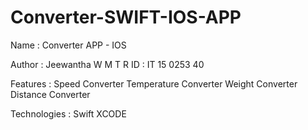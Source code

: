 # Converter-SWIFT-IOS-APP

Name	: Converter APP - IOS

Author	: Jeewantha W M T R
ID	: IT 15 0253 40

Features	: Speed Converter
		  Temperature Converter
  		  Weight Converter
		  Distance Converter

Technologies	: Swift
		  XCODE